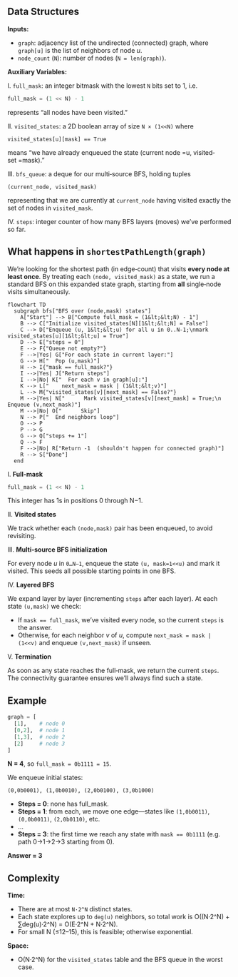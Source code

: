 ## Data Structures

**Inputs:**  

- `graph`: adjacency list of the undirected (connected) graph, where `graph[u]` is the list of neighbors of node _u_.  
- `node_count` (`N`): number of nodes (`N = len(graph)`).

**Auxiliary Variables:**

I. `full_mask`: an integer bitmask with the lowest `N` bits set to 1, i.e.

```python
full_mask = (1 << N) - 1
```

represents “all nodes have been visited.”

II. `visited_states`: a 2D boolean array of size `N × (1<<N)` where

```
visited_states[u][mask] == True
```

means “we have already enqueued the state (current node =u, visited‐set =mask).”

III. `bfs_queue`: a deque for our multi‐source BFS, holding tuples

```
(current_node, visited_mask)
```
representing that we are currently at `current_node` having visited exactly the set of nodes in `visited_mask`.

IV. `steps`: integer counter of how many BFS layers (moves) we’ve performed so far.

## What happens in `shortestPathLength(graph)`

We’re looking for the shortest path (in edge‐count) that visits **every node at least once**.  By treating each `(node, visited_mask)` as a state, we run a standard BFS on this expanded state graph, starting from **all** single‐node visits simultaneously.

```mermaid
flowchart TD
  subgraph bfs["BFS over (node,mask) states"]
    A["Start"] --> B["Compute full_mask = (1&lt;&lt;N) - 1"]
    B --> C["Initialize visited_states[N][1&lt;&lt;N] = False"]
    C --> D["Enqueue (u, 1&lt;&lt;u) for all u in 0..N-1;\nmark visited_states[u][1&lt;&lt;u] = True"]
    D --> E["steps = 0"]
    E --> F{"Queue not empty?"}
    F -->|Yes| G["For each state in current layer:"]
    G --> H["  Pop (u,mask)"]
    H --> I{"mask == full_mask?"}
    I -->|Yes| J["Return steps"]
    I -->|No| K["  For each v in graph[u]:"]
    K --> L["    next_mask = mask | (1&lt;&lt;v)"]
    L --> M{"visited_states[v][next_mask] == False?"}
    M -->|Yes| N["      Mark visited_states[v][next_mask] = True;\n      Enqueue (v,next_mask)"]
    M -->|No| O["      Skip"]
    N --> P["  End neighbors loop"]
    O --> P
    P --> G
    G --> Q["steps += 1"]
    Q --> F
    F -->|No| R["Return -1  (shouldn't happen for connected graph)"]
    R --> S["Done"]
  end
```

I. **Full‐mask**  

```python
full_mask = (1 << N) - 1
```

This integer has 1s in positions 0 through N−1.

II. **Visited states**  

We track whether each `(node,mask)` pair has been enqueued, to avoid revisiting.  

III. **Multi‐source BFS initialization**  

For every node _u_ in `0…N−1`, enqueue the state `(u, mask=1<<u)` and mark it visited.  This seeds all possible starting points in one BFS.

IV. **Layered BFS**  

We expand layer by layer (incrementing `steps` after each layer).  At each state `(u,mask)` we check:

- If `mask == full_mask`, we’ve visited every node, so the current `steps` is the answer.
- Otherwise, for each neighbor _v_ of _u_, compute `next_mask = mask | (1<<v)` and enqueue `(v,next_mask)` if unseen.

V. **Termination**  

As soon as any state reaches the full‐mask, we return the current `steps`.  The connectivity guarantee ensures we’ll always find such a state.

## Example

```python
graph = [
  [1],    # node 0
  [0,2],  # node 1
  [1,3],  # node 2
  [2]     # node 3
]
```

**N = 4**, so `full_mask = 0b1111 = 15`.  

We enqueue initial states:  

```
(0,0b0001), (1,0b0010), (2,0b0100), (3,0b1000)
```

- **Steps = 0**: none has full_mask.  
- **Steps = 1**: from each, we move one edge—states like `(1,0b0011)`, `(0,0b0011)`, `(2,0b0110)`, etc.  
- …  
- **Steps = 3**: the first time we reach any state with `mask == 0b1111` (e.g. path 0→1→2→3 starting from 0).  

**Answer = 3**

## Complexity

**Time:**

- There are at most `N·2^N` distinct states.  
- Each state explores up to `deg(u)` neighbors, so total work is O((N·2^N) + ∑deg(u)·2^N) = O(E·2^N + N·2^N).  
- For small N (≤12–15), this is feasible; otherwise exponential.

**Space:**  

- O(N·2^N) for the `visited_states` table and the BFS queue in the worst case.
